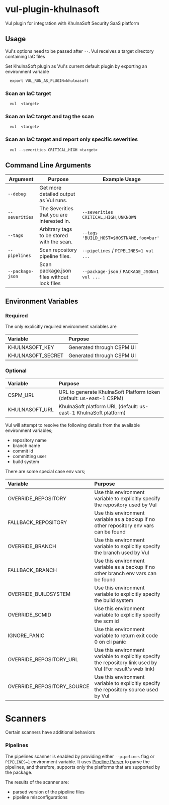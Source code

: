 # vul-plugin-khulnasoft

Vul plugin for integration with KhulnaSoft Security SaaS platform

## Usage

Vul's options need to be passed after `--`. Vul receives a target directory containing IaC files

Set KhulnaSoft plugin as Vul's current default plugin by exporting an environment variable

```
  export VUL_RUN_AS_PLUGIN=khulnasoft
```

### Scan an IaC target

```
  vul  <target>
```

### Scan an IaC target and tag the scan

```
  vul  <target>
```

### Scan an IaC target and report only specific severities

```
  vul --severities CRITICAL,HIGH <target>
```

## Command Line Arguments

| Argument         | Purpose                                    | Example Usage                                 |
| ---------------- | ------------------------------------------ | --------------------------------------------- |
| `--debug`        | Get more detailed output as Vul runs.    |                                               |
| `--severities`   | The Severities that you are interested in. | `--severities CRITICAL,HIGH,UNKNOWN`          |
| `--tags`         | Arbitrary tags to be stored with the scan. | `--tags 'BUILD_HOST=$HOSTNAME,foo=bar'`       |
| `--pipelines`    | Scan repository pipeline files.            | `--pipelines` / `PIPELINES=1 vul ...`       |
| `--package-json` | Scan package.json files without lock files | `--package-json` / `PACKAGE_JSON=1 vul ...` |

## Environment Variables

### Required

The only explicitly required environment variables are

| Variable    | Purpose                                                       |
|:------------|:--------------------------------------------------------------|
| KHULNASOFT_KEY    | Generated through CSPM UI                                     |
| KHULNASOFT_SECRET | Generated through CSPM UI                                     |


### Optional

| Variable    | Purpose                                                       |
|:------------|:--------------------------------------------------------------|
| CSPM_URL    | URL to generate KhulnaSoft Platform token (default: us-east-1 CSPM) |
| KHULNASOFT_URL    | KhulnaSoft platform URL (default: us-east-1 KhulnaSoft platform)          |



Vul will attempt to resolve the following details from the available environment variables;

- repository name
- branch name
- commit id
- committing user
- build system

There are some special case env vars;

| Variable             | Purpose                                                                                |
| :------------------- | :------------------------------------------------------------------------------------- |
| OVERRIDE_REPOSITORY  | Use this environment variable to explicitly specify the repository used by Vul       |
| FALLBACK_REPOSITORY  | Use this environment variable as a backup if no other repository env vars can be found |
| OVERRIDE_BRANCH      | Use this environment variable to explicitly specify the branch used by Vul           |
| FALLBACK_BRANCH      | Use this environment variable as a backup if no other branch env vars can be found     |
| OVERRIDE_BUILDSYSTEM | Use this environment variable to explicitly specify the build system                   |
| OVERRIDE_SCMID       | Use this environment variable to explicitly specify the scm id                         |
| IGNORE_PANIC         | Use this environment variable to return exit code 0 on cli panic                       |
| OVERRIDE_REPOSITORY_URL  | Use this environment variable to explicitly specify the repository link used by Vul (For result's web link)       |
| OVERRIDE_REPOSITORY_SOURCE  | Use this environment variable to explicitly specify the repository source used by Vul       |

# Scanners

Certain scanners have additional behaviors

### Pipelines

The pipelines scanner is enabled by providing either `--pipelines` flag or `PIPELINES=1` environment variable.
It uses [Pipeline Parser](https://github.com/khulnasoft-labs/pipeline-parser) to parse the pipelines, and therefore, supports only the platforms that are supported by the package.

The results of the scanner are:

- parsed version of the pipeline files
- pipeline misconfigurations
